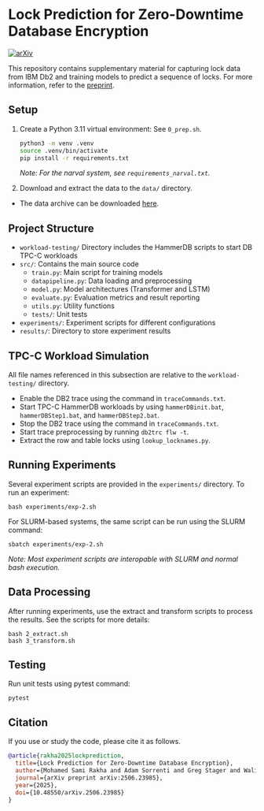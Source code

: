 # Lock Prediction for Zero-Downtime Database Encryption
[![arXiv](https://img.shields.io/badge/arXiv-2506.23985-b31b1b.svg)](https://arxiv.org/abs/2506.23985)

This repository contains supplementary material for capturing lock data from IBM Db2 and training models to predict a sequence of locks. For more information, refer to the [preprint](https://arxiv.org/abs/2506.23985).

## Setup

1. Create a Python 3.11 virtual environment: See `0_prep.sh`. 


    ```4:6:0_prep.sh
    python3 -m venv .venv
    source .venv/bin/activate
    pip install -r requirements.txt
    ```
    *Note: For the narval system, see `requirements_narval.txt`.*

2. Download and extract the data to the `data/` directory.
- The data archive can be downloaded [here](https://drive.google.com/file/d/1LOiRjv-yrqNgQryPc8XFVP8lRgmYeNyK/view?usp=sharing).

## Project Structure
- `workload-testing/` Directory includes the HammerDB scripts to start DB TPC-C workloads
- `src/`: Contains the main source code
  - `train.py`: Main script for training models
  - `datapipeline.py`: Data loading and preprocessing
  - `model.py`: Model architectures (Transformer and LSTM)
  - `evaluate.py`: Evaluation metrics and result reporting
  - `utils.py`: Utility functions
  - `tests/`: Unit tests
- `experiments/`: Experiment scripts for different configurations
- `results/`: Directory to store experiment results

## TPC-C Workload Simulation
All file names referenced in this subsection are relative to the `workload-testing/` directory.
 - Enable the DB2 trace using the command in `traceCommands.txt`.
 - Start TPC-C HammerDB workloads by using `hammerDBinit.bat`,  `hammerDBStep1.bat`, and `hammerDBStep2.bat`. 
 - Stop the DB2 trace using the command in `traceCommands.txt`.
 - Start trace preprocessing by running `db2trc flw -t`.
 - Extract the row and table locks using `lookup_locknames.py`. 

## Running Experiments

Several experiment scripts are provided in the `experiments/` directory. To run an experiment:

```
bash experiments/exp-2.sh
```

For SLURM-based systems, the same script can be run using the SLURM command:

```
sbatch experiments/exp-2.sh
```

*Note: Most experiment scripts are interopable with SLURM and normal bash execution.*

## Data Processing

After running experiments, use the extract and transform scripts to process the results. See the scripts for more details:

```
bash 2_extract.sh
bash 3_transform.sh
```

## Testing

Run unit tests using pytest command:

```
pytest
```


## Citation

If you use or study the code, please cite it as follows.

```bibtex
@article{rakha2025lockprediction,
  title={Lock Prediction for Zero-Downtime Database Encryption},
  author={Mohamed Sami Rakha and Adam Sorrenti and Greg Stager and Walid Rjaibi and Andriy Miranskyy},
  journal={arXiv preprint arXiv:2506.23985},
  year={2025},
  doi={10.48550/arXiv.2506.23985}
}
```
